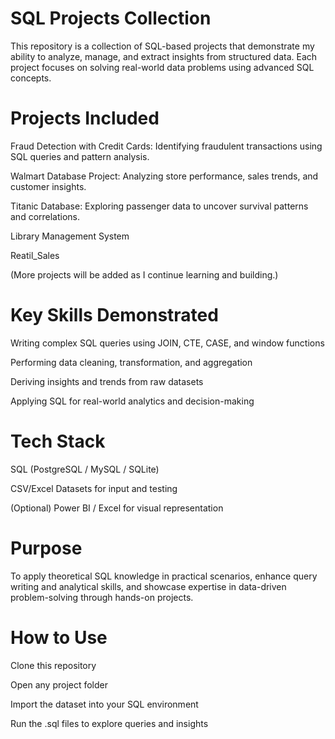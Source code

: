 # SQL Projects Collection

This repository is a collection of SQL-based projects that demonstrate my ability to analyze, manage, and extract insights from structured data. Each project focuses on solving real-world data problems using advanced SQL concepts.

# Projects Included

Fraud Detection with Credit Cards: Identifying fraudulent transactions using SQL queries and pattern analysis.

Walmart Database Project: Analyzing store performance, sales trends, and customer insights.

Titanic Database: Exploring passenger data to uncover survival patterns and correlations.

Library Management System

Reatil_Sales

(More projects will be added as I continue learning and building.)

# Key Skills Demonstrated

Writing complex SQL queries using JOIN, CTE, CASE, and window functions

Performing data cleaning, transformation, and aggregation

Deriving insights and trends from raw datasets

Applying SQL for real-world analytics and decision-making

# Tech Stack

SQL (PostgreSQL / MySQL / SQLite)

CSV/Excel Datasets for input and testing

(Optional) Power BI / Excel for visual representation

# Purpose

To apply theoretical SQL knowledge in practical scenarios, enhance query writing and analytical skills, and showcase expertise in data-driven problem-solving through hands-on projects.

# How to Use

Clone this repository

Open any project folder

Import the dataset into your SQL environment

Run the .sql files to explore queries and insights
